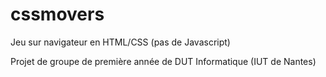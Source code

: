 # cssmovers
Jeu sur navigateur en HTML/CSS (pas de Javascript)

Projet de groupe de première année de DUT Informatique (IUT de Nantes)
